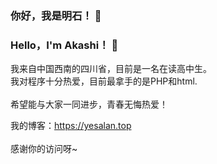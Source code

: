 ### 你好，我是明石！ 👋
### Hello，I'm Akashi！ 👋


我来自中国西南的四川省，目前是一名在读高中生。<br>
我对程序十分热爱，目前最拿手的是PHP和html.<br>
<br>
希望能与大家一同进步，青春无悔热爱！<br>

我的博客：https://yesalan.top<br>
<br>
感谢你的访问呀~
